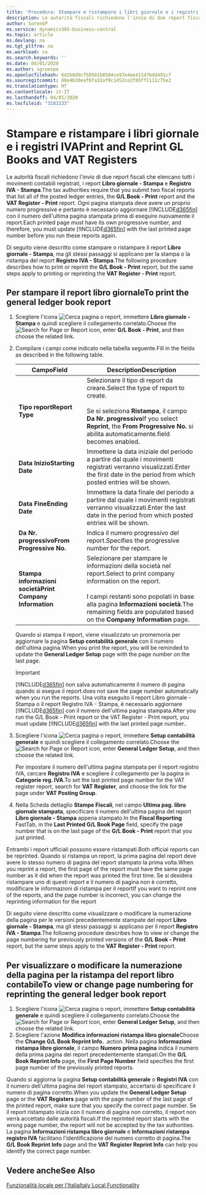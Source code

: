 ```yaml
---
title: 'Procedura: Stampare e ristampare i libri giornale e i registri IVA'
description: Le autorità fiscali richiedono l'invio di due report fiscali che elencano tutti i movimenti contabili registrati, i report Libro giornale - Stampa e Registro IVA - Stampa.
author: SorenGP
ms.service: dynamics365-business-central
ms.topic: article
ms.devlang: na
ms.tgt_pltfrm: na
ms.workload: na
ms.search.keywords: ''
ms.date: 04/01/2020
ms.author: sgroespe
ms.openlocfilehash: 6d2b8d9cf58501b8504ce97e4ee411d7bdd491cf
ms.sourcegitcommit: 88e4b30eaf6fa32af0c1452ce2f85ff1111c75e2
ms.translationtype: HT
ms.contentlocale: it-IT
ms.lasthandoff: 04/01/2020
ms.locfileid: "3181133"
---
```

# <a name="print-and-reprint-gl-books-and-vat-registers"></a><span data-ttu-id="8f7ed-103">Stampare e ristampare i libri giornale e i registri IVA</span><span class="sxs-lookup"><span data-stu-id="8f7ed-103">Print and Reprint GL Books and VAT Registers</span></span>
<span data-ttu-id="8f7ed-104">Le autorità fiscali richiedono l'invio di due report fiscali che elencano tutti i movimenti contabili registrati, i report **Libro giornale - Stampa** e **Registro IVA - Stampa**.</span><span class="sxs-lookup"><span data-stu-id="8f7ed-104">The tax authorities require that you submit two fiscal reports that list all of the posted ledger entries, the **G/L Book - Print** report and the **VAT Register - Print** report.</span></span> <span data-ttu-id="8f7ed-105">Ogni pagina stampata deve avere un proprio numero progressive e pertanto è necessario aggiornare [!INCLUDE[d365fin](../../includes/d365fin_md.md)] con il numero dell'ultima pagina stampata prima di eseguire nuovamente il report.</span><span class="sxs-lookup"><span data-stu-id="8f7ed-105">Each printed page must have its own progressive number, and therefore, you must update [!INCLUDE[d365fin](../../includes/d365fin_md.md)] with the last printed page number before you run these reports again.</span></span>  

<span data-ttu-id="8f7ed-106">Di seguito viene descritto come stampare o ristampare il report **Libro giornale - Stampa**, ma gli stessi passaggi si applicano per la stampa o la ristampa del report **Registro IVA - Stampa**.</span><span class="sxs-lookup"><span data-stu-id="8f7ed-106">The following procedure describes how to print or reprint the **G/L Book - Print** report, but the same steps apply to printing or reprinting the **VAT Register - Print** report.</span></span>  

## <a name="to-print-the-general-ledger-book-report"></a><span data-ttu-id="8f7ed-107">Per stampare il report libro giornale</span><span class="sxs-lookup"><span data-stu-id="8f7ed-107">To print the general ledger book report</span></span>  

1.  <span data-ttu-id="8f7ed-108">Scegliere l'icona ![Cerca pagina o report](../../media/ui-search/search_small.png "Icona Cerca pagina o report"), immettere **Libro giornale - Stampa** e quindi scegliere il collegamento correlato.</span><span class="sxs-lookup"><span data-stu-id="8f7ed-108">Choose the ![Search for Page or Report](../../media/ui-search/search_small.png "Search for Page or Report icon") icon, enter **G/L Book - Print**, and then choose the related link.</span></span>  
2.  <span data-ttu-id="8f7ed-109">Compilare i campi come indicato nella tabella seguente.</span><span class="sxs-lookup"><span data-stu-id="8f7ed-109">Fill in the fields as described in the following table.</span></span>  

    |<span data-ttu-id="8f7ed-110">Campo</span><span class="sxs-lookup"><span data-stu-id="8f7ed-110">Field</span></span>|<span data-ttu-id="8f7ed-111">Description</span><span class="sxs-lookup"><span data-stu-id="8f7ed-111">Description</span></span>|  
    |---------------------------------|---------------------------------------|  
    |<span data-ttu-id="8f7ed-112">**Tipo report**</span><span class="sxs-lookup"><span data-stu-id="8f7ed-112">**Report Type**</span></span>|<span data-ttu-id="8f7ed-113">Selezionare il tipo di report da creare.</span><span class="sxs-lookup"><span data-stu-id="8f7ed-113">Select the type of report to create.</span></span><br /><br /> <span data-ttu-id="8f7ed-114">Se si seleziona **Ristampa**, il campo **Da Nr. progressivo**</span><span class="sxs-lookup"><span data-stu-id="8f7ed-114">If you select **Reprint**, the **From Progressive No.**</span></span> <span data-ttu-id="8f7ed-115">si abilita automaticamente.</span><span class="sxs-lookup"><span data-stu-id="8f7ed-115">field becomes enabled.</span></span>|  
    |<span data-ttu-id="8f7ed-116">**Data Inizio**</span><span class="sxs-lookup"><span data-stu-id="8f7ed-116">**Starting Date**</span></span>|<span data-ttu-id="8f7ed-117">Immettere la data iniziale del periodo a partire dal quale i movimenti registrati verranno visualizzati.</span><span class="sxs-lookup"><span data-stu-id="8f7ed-117">Enter the first date in the period from which posted entries will be shown.</span></span>|  
    |<span data-ttu-id="8f7ed-118">**Data Fine**</span><span class="sxs-lookup"><span data-stu-id="8f7ed-118">**Ending Date**</span></span>|<span data-ttu-id="8f7ed-119">Immettere la data finale del periodo a partire dal quale i movimenti registrati verranno visualizzati.</span><span class="sxs-lookup"><span data-stu-id="8f7ed-119">Enter the last date in the period from which posted entries will be shown.</span></span>|  
    |<span data-ttu-id="8f7ed-120">**Da Nr. progressivo**</span><span class="sxs-lookup"><span data-stu-id="8f7ed-120">**From Progressive No.**</span></span>|<span data-ttu-id="8f7ed-121">Indica il numero progressivo del report.</span><span class="sxs-lookup"><span data-stu-id="8f7ed-121">Specifies the progressive number for the report.</span></span>|  
    |<span data-ttu-id="8f7ed-122">**Stampa informazioni società**</span><span class="sxs-lookup"><span data-stu-id="8f7ed-122">**Print Company Information**</span></span>|<span data-ttu-id="8f7ed-123">Selezionare per stampare le informazioni della società nel report.</span><span class="sxs-lookup"><span data-stu-id="8f7ed-123">Select to print company information on the report.</span></span><br /><br /> <span data-ttu-id="8f7ed-124">I campi restanti sono popolati in base alla pagina **Informazioni società**.</span><span class="sxs-lookup"><span data-stu-id="8f7ed-124">The remaining fields are populated based on the **Company Information** page.</span></span>|  

    <span data-ttu-id="8f7ed-125">Quando si stampa il report, viene visualizzato un promemoria per aggiornare la pagina **Setup contabilità generale** con il numero dell'ultima pagina.</span><span class="sxs-lookup"><span data-stu-id="8f7ed-125">When you print the report, you will be reminded to update the **General Ledger Setup** page with the page number on the last page.</span></span>  

    > [!IMPORTANT]  
    >  [!INCLUDE[d365fin](../../includes/d365fin_md.md)] <span data-ttu-id="8f7ed-126">non salva automaticamente il numero di pagina quando si esegue il report.</span><span class="sxs-lookup"><span data-stu-id="8f7ed-126">does not save the page number automatically when you run the reports.</span></span> <span data-ttu-id="8f7ed-127">Una volta eseguito il report Libro giornale - Stampa o il report Registro IVA - Stampa, è necessario aggiornare [!INCLUDE[d365fin](../../includes/d365fin_md.md)] con il numero dell'ultima pagina stampata.</span><span class="sxs-lookup"><span data-stu-id="8f7ed-127">After you run the G/L Book - Print report or the VAT Register - Print report, you must update [!INCLUDE[d365fin](../../includes/d365fin_md.md)] with the last printed page number..</span></span>  

3.  <span data-ttu-id="8f7ed-128">Scegliere l'icona ![Cerca pagina o report](../../media/ui-search/search_small.png "Icona Cerca pagina o report"), immettere **Setup contabilità generale** e quindi scegliere il collegamento correlato.</span><span class="sxs-lookup"><span data-stu-id="8f7ed-128">Choose the ![Search for Page or Report](../../media/ui-search/search_small.png "Search for Page or Report icon") icon, enter **General Ledger Setup**, and then choose the related link.</span></span>  

    <span data-ttu-id="8f7ed-129">Per impostare il numero dell'ultima pagina stampata per il report registro IVA, cercare **Registro IVA** e scegliere il collegamento per la pagina in **Categorie reg. IVA**.</span><span class="sxs-lookup"><span data-stu-id="8f7ed-129">To set the last printed page number for the VAT register report, search for **VAT Register**, and choose the link for the page under **VAT Posting Group**.</span></span>  

4.  <span data-ttu-id="8f7ed-130">Nella Scheda dettaglio **Stampe Fiscali**, nel campo **Ultima pag. libro giornale stampata**, specificare il numero dell'ultima pagina del report **Libro giornale - Stampa** appena stampato.</span><span class="sxs-lookup"><span data-stu-id="8f7ed-130">In the **Fiscal Reporting** FastTab, in the **Last Printed G/L Book Page** field, specify the page number that is on the last page of the **G/L Book - Print** report that you just printed.</span></span>  

<span data-ttu-id="8f7ed-131">Entrambi i report ufficiali possono essere ristampati.</span><span class="sxs-lookup"><span data-stu-id="8f7ed-131">Both official reports can be reprinted.</span></span> <span data-ttu-id="8f7ed-132">Quando si ristampa un report, la prima pagina del report deve avere lo stesso numero di pagina del report stampato la prima volta.</span><span class="sxs-lookup"><span data-stu-id="8f7ed-132">When you reprint a report, the first page of the report must have the same page number as it did when the report was printed the first time.</span></span> <span data-ttu-id="8f7ed-133">Se si desidera ristampare uno di questi report e il numero di pagina non è corretto, modificare le informazioni di ristampa per il report</span><span class="sxs-lookup"><span data-stu-id="8f7ed-133">If you want to reprint one of the reports, and the page number is incorrect, you can change the reprinting information for the report</span></span>  

<span data-ttu-id="8f7ed-134">Di seguito viene descritto come visualizzare o modificare la numerazione della pagina per le versioni precedentemente stampate del report **Libro giornale - Stampa**, ma gli stessi passaggi si applicano per il report **Registro IVA - Stampa**.</span><span class="sxs-lookup"><span data-stu-id="8f7ed-134">The following procedure describes how to view or change the page numbering for previously printed versions of the **G/L Book - Print** report, but the same steps apply to the **VAT Register - Print** report.</span></span>  

## <a name="to-view-or-change-page-numbering-for-reprinting-the-general-ledger-book-report"></a><span data-ttu-id="8f7ed-135">Per visualizzare o modificare la numerazione della pagina per la ristampa del report libro contabile</span><span class="sxs-lookup"><span data-stu-id="8f7ed-135">To view or change page numbering for reprinting the general ledger book report</span></span>  

1.  <span data-ttu-id="8f7ed-136">Scegliere l'icona ![Cerca pagina o report](../../media/ui-search/search_small.png "Icona Cerca pagina o report"), immettere **Setup contabilità generale** e quindi scegliere il collegamento correlato.</span><span class="sxs-lookup"><span data-stu-id="8f7ed-136">Choose the ![Search for Page or Report](../../media/ui-search/search_small.png "Search for Page or Report icon") icon, enter **General Ledger Setup**, and then choose the related link.</span></span>  
2.  <span data-ttu-id="8f7ed-137">Scegliere l'azione **Modifica informazioni ristampa libro giornale**</span><span class="sxs-lookup"><span data-stu-id="8f7ed-137">Choose the **Change G/L Book Reprint Info.**</span></span> <span data-ttu-id="8f7ed-138">.</span><span class="sxs-lookup"><span data-stu-id="8f7ed-138">action.</span></span> <span data-ttu-id="8f7ed-139">Nella pagina **Informazioni ristampa libro giornale**, il campo **Numero prima pagina** indica il numero della prima pagina dei report precedentemente stampati.</span><span class="sxs-lookup"><span data-stu-id="8f7ed-139">On the **G/L Book Reprint Info** page, the **First Page Number** field specifies the first page number of the previously printed reports.</span></span>  

<span data-ttu-id="8f7ed-140">Quando si aggiorna la pagina **Setup contabilità generale** o **Registri IVA** con il numero dell'ultima pagina del report stampato, accertarsi di specificare il numero di pagina corretto.</span><span class="sxs-lookup"><span data-stu-id="8f7ed-140">When you update the **General Ledger Setup** page or the **VAT Registers** page with the page number of the last page of the printed report, make sure that you specify the correct page number.</span></span> <span data-ttu-id="8f7ed-141">Se il report ristampato inizia con il numero di pagina non corretto, il report non verrà accettato dalle autorità fiscali.</span><span class="sxs-lookup"><span data-stu-id="8f7ed-141">If the reprinted report starts with the wrong page number, the report will not be accepted by the tax authorities.</span></span> <span data-ttu-id="8f7ed-142">La pagina **Informazioni ristampa libro giornale** e **Informazioni ristampa registro IVA** facilitano l'identificazione del numero corretto di pagina.</span><span class="sxs-lookup"><span data-stu-id="8f7ed-142">The **G/L Book Reprint Info** page and the **VAT Register Reprint Info** can help you identify the correct page number.</span></span>  

## <a name="see-also"></a><span data-ttu-id="8f7ed-143">Vedere anche</span><span class="sxs-lookup"><span data-stu-id="8f7ed-143">See Also</span></span>  
[<span data-ttu-id="8f7ed-144">Funzionalità locale per l'Italia</span><span class="sxs-lookup"><span data-stu-id="8f7ed-144">Italy Local Functionality</span></span>](italy-local-functionality.md)
